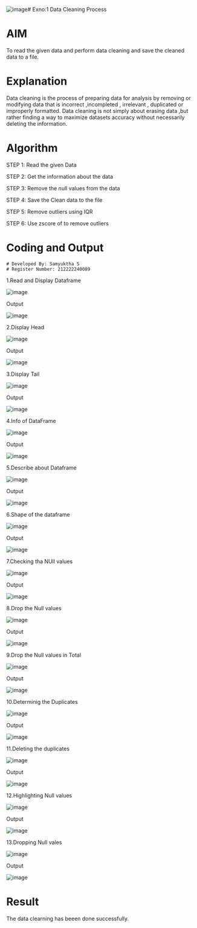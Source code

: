 ![image](https://github.com/SamyukthaSreenivasan/exno1/assets/119475703/44af4c08-b278-46c1-9745-f1fa9da69a1a)# Exno:1
Data Cleaning Process

# AIM
To read the given data and perform data cleaning and save the cleaned data to a file.

# Explanation
Data cleaning is the process of preparing data for analysis by removing or modifying data that is incorrect ,incompleted , irrelevant , duplicated or improperly formatted. Data cleaning is not simply about erasing data ,but rather finding a way to maximize datasets accuracy without necessarily deleting the information.

# Algorithm
STEP 1: Read the given Data

STEP 2: Get the information about the data

STEP 3: Remove the null values from the data

STEP 4: Save the Clean data to the file

STEP 5: Remove outliers using IQR

STEP 6: Use zscore of to remove outliers

# Coding and Output
```
# Developed By: Samyuktha S
# Register Number: 212222240089
```

1.Read and Display Dataframe

![image](https://github.com/SamyukthaSreenivasan/exno1/assets/119475703/17bfa5f0-8e3e-4788-9fa6-b30ec1fa2d6e)

Output

![image](https://github.com/SamyukthaSreenivasan/exno1/assets/119475703/e39ad9a4-c7c7-4d70-aa4a-7342f8d71429)

2.Display Head

![image](https://github.com/SamyukthaSreenivasan/exno1/assets/119475703/02ca8ab8-cc92-4dbc-a1ba-42a52c14a6a9)

Output

![image](https://github.com/SamyukthaSreenivasan/exno1/assets/119475703/9d221eb7-3374-4216-be10-896ef7514902)

3.Display Tail

![image](https://github.com/SamyukthaSreenivasan/exno1/assets/119475703/2f60d737-7114-4ea2-879b-bdcf4be83765)

Output

![image](https://github.com/SamyukthaSreenivasan/exno1/assets/119475703/52a8e4d1-2a96-4d51-ba93-ce8752a8ca25)

4.Info of DataFrame

![image](https://github.com/SamyukthaSreenivasan/exno1/assets/119475703/bedefbdb-de71-49c5-bcb0-3e32209ccb2f)

Output

![image](https://github.com/SamyukthaSreenivasan/exno1/assets/119475703/b983145e-fc05-41b8-8799-023f84d2ffc4)

5.Describe about Dataframe

![image](https://github.com/SamyukthaSreenivasan/exno1/assets/119475703/4e31132e-ddf8-4129-a6f3-717a1b7c6dad)

Output

![image](https://github.com/SamyukthaSreenivasan/exno1/assets/119475703/5aff5bfc-4624-4e7b-97a9-7e2415c50a64)

6.Shape of the dataframe

![image](https://github.com/SamyukthaSreenivasan/exno1/assets/119475703/4e35144b-922d-43a1-ba84-57299a8d5914)

Output

![image](https://github.com/SamyukthaSreenivasan/exno1/assets/119475703/a9a58572-d402-4367-b3be-76a7d2e3ee65)

7.Checking tha NUll values

![image](https://github.com/SamyukthaSreenivasan/exno1/assets/119475703/860e00fb-88b8-4c81-a9e2-9af250457007)

Output

![image](https://github.com/SamyukthaSreenivasan/exno1/assets/119475703/46c14197-5b6b-4cdd-830e-d7b9870e8f46)

8.Drop the Null values

![image](https://github.com/SamyukthaSreenivasan/exno1/assets/119475703/216c68b1-2d00-4054-b0ad-6daa53058024)

Output

![image](https://github.com/SamyukthaSreenivasan/exno1/assets/119475703/f9ad02c7-1256-4650-bb9f-d5b55da1471a)

9.Drop the Null values in Total

![image](https://github.com/SamyukthaSreenivasan/exno1/assets/119475703/a93ff3d6-0f45-43ab-8bd5-3be113e84170)

Output

![image](https://github.com/SamyukthaSreenivasan/exno1/assets/119475703/57a542a3-415f-464f-9229-c6b96bfd047a)

10.Determinig the Duplicates

![image](https://github.com/SamyukthaSreenivasan/exno1/assets/119475703/3c4e1ba6-47e7-44d4-91c9-e37dfff5e8a1)

Output

![image](https://github.com/SamyukthaSreenivasan/exno1/assets/119475703/869c9a72-ffe2-48cb-85fc-b84a0846e2a4)

11.Deleting the duplicates

![image](https://github.com/SamyukthaSreenivasan/exno1/assets/119475703/efbabc0f-9cf8-4dd8-8c60-caea3e10d869)

Output

![image](https://github.com/SamyukthaSreenivasan/exno1/assets/119475703/5d95fa7b-3a2d-4e52-bd58-771dfc5f4555)

12.Highlighting Null values

![image](https://github.com/SamyukthaSreenivasan/exno1/assets/119475703/1ff7e73b-f5ca-46e8-b841-e0e06fda57bb)

Output

![image](https://github.com/SamyukthaSreenivasan/exno1/assets/119475703/e4ffd3df-b29c-4125-bfe9-f12eb1e8fc64)

13.Dropping Null vales

![image](https://github.com/SamyukthaSreenivasan/exno1/assets/119475703/0bdc3bec-358c-4e44-af13-8b6c6535b2b3)

Output

![image](https://github.com/SamyukthaSreenivasan/exno1/assets/119475703/3270d8e2-5e32-4045-91b7-1e5136d58911)

# Result
The data clearning has beeen done successfully.

         
